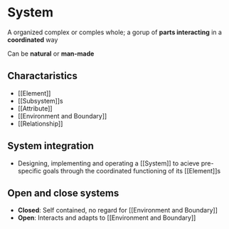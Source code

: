 # System
A organized complex or comples whole; a gorup of **parts interacting** in a **coordinated** way

Can be **natural** or **man-made**

## Charactaristics
-  [[Element]]
- [[Subsystem]]s
- [[Attribute]]
- [[Environment and Boundary]]
- [[Relationship]]

## System integration
- Designing, implementing and operating a [[System]] to acieve pre-specific goals through the coordinated functioning of its [[Element]]s

## Open and close systems
- **Closed**: Self contained, no regard for [[Environment and Boundary]]
- **Open**: Interacts and adapts to [[Environment and Boundary]]
